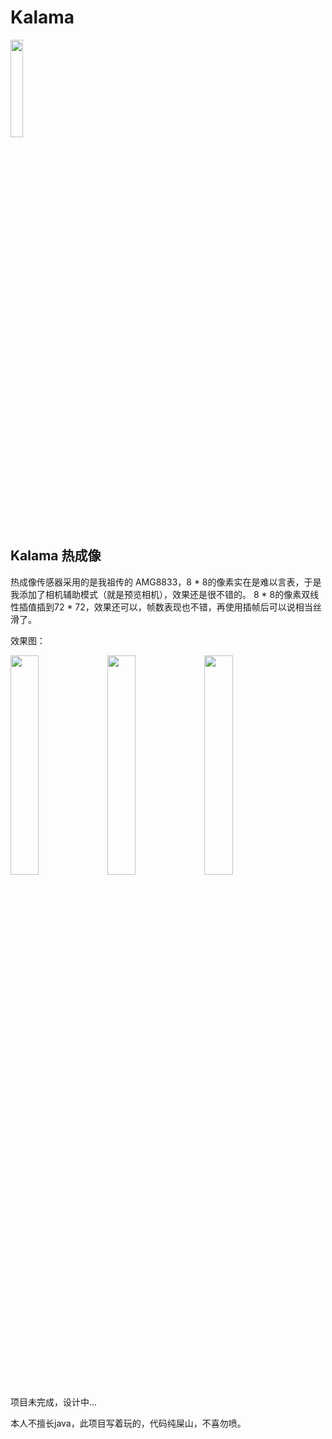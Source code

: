 # Kalama
<img src="https://github.com/user-attachments/assets/d5087af2-af5a-46d9-9443-214a3e933253" width="20%" />

## Kalama 热成像

热成像传感器采用的是我祖传的 AMG8833，8 * 8的像素实在是难以言表，于是我添加了相机辅助模式（就是预览相机），效果还是很不错的。
8 * 8的像素双线性插值插到72 * 72，效果还可以，帧数表现也不错，再使用插帧后可以说相当丝滑了。

效果图：

<img src="https://github.com/user-attachments/assets/4fc86f87-64ba-4b01-9276-99af762d0eef" width="30%" />
<img src="https://github.com/user-attachments/assets/50e59feb-94f1-489f-aa2e-7ce9716a375b" width="30%" />
<img src="https://github.com/user-attachments/assets/0f7f2f33-ec6b-4654-9d08-418a2df31e1b" width="30%" />




项目未完成，设计中...

本人不擅长java，此项目写着玩的，代码纯屎山，不喜勿喷。
